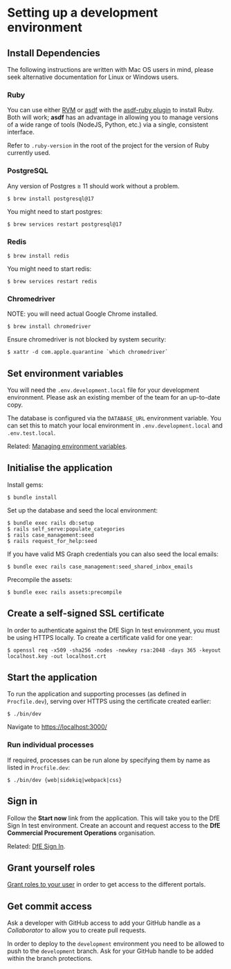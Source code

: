 # Setting up a development environment

## Install Dependencies

The following instructions are written with Mac OS users in mind, please seek
alternative documentation for Linux or Windows users.

### Ruby

You can use either [RVM](https://rvm.io/) or [asdf](https://github.com/asdf-vm/asdf)
with the [asdf-ruby plugin](https://github.com/asdf-vm/asdf-ruby) to install
Ruby. Both will work; **asdf** has an advantage in allowing you to manage
versions of a wide range of tools (NodeJS, Python, etc.) via a single,
consistent interface.

Refer to `.ruby-version` in the root of the project for the version of Ruby
currently used.

### PostgreSQL

Any version of Postgres ≥ 11 should work without a problem.

```
$ brew install postgresql@17
```

You might need to start postgres:

```
$ brew services restart postgresql@17
```

### Redis

```
$ brew install redis
```

You might need to start redis:

```
$ brew services restart redis
```

### Chromedriver

NOTE: you will need actual Google Chrome installed.

```
$ brew install chromedriver
```

Ensure chromedriver is not blocked by system security:

```
$ xattr -d com.apple.quarantine `which chromedriver`
```

## Set environment variables

You will need the `.env.development.local` file for your development
environment. Please ask an existing member of the team for an up-to-date copy.

The database is configured via the `DATABASE_URL` environment variable. You can
set this to match your local environment in `.env.development.local` and
`.env.test.local`.

Related: [Managing environment variables](managing-environment-variables.md).

## Initialise the application

Install gems:

```
$ bundle install
```

Set up the database and seed the local environment:

```
$ bundle exec rails db:setup
$ rails self_serve:populate_categories
$ rails case_management:seed
$ rails request_for_help:seed
```

If you have valid MS Graph credentials you can also seed the local emails:

```
$ bundle exec rails case_management:seed_shared_inbox_emails
```

Precompile the assets:

```
$ bundle exec rails assets:precompile
```

## Create a self-signed SSL certificate

In order to authenticate against the DfE Sign In test environment, you must be
using HTTPS locally. To create a certificate valid for one year:

```
$ openssl req -x509 -sha256 -nodes -newkey rsa:2048 -days 365 -keyout localhost.key -out localhost.crt
```

## Start the application

To run the application and supporting processes (as defined in `Procfile.dev`),
serving over HTTPS using the certificate created earlier:

```
$ ./bin/dev
```

Navigate to [https://localhost:3000/](https://localhost:3000/)

### Run individual processes

If required, processes can be run alone by specifying them by name as
listed in `Procfile.dev`:

```
$ ./bin/dev {web|sidekiq|webpack|css}
```

## Sign in

Follow the **Start now** link from the application. This will take you to
the DfE Sign In test environment. Create an account and request access to the
**DfE Commercial Procurement Operations** organisation.

Related: [DfE Sign In](dfe-sign-in.md).

## Grant yourself roles

[Grant roles to your user](roles-and-portals.md) in order to get access to
the different portals.

## Get commit access

Ask a developer with GitHub access to add your GitHub handle as a
_Collaborator_ to allow you to create pull requests.

In order to deploy to the `development` environment you need to be allowed to
push to the `development` branch. Ask for your GitHub handle to be added
within the branch protections.
